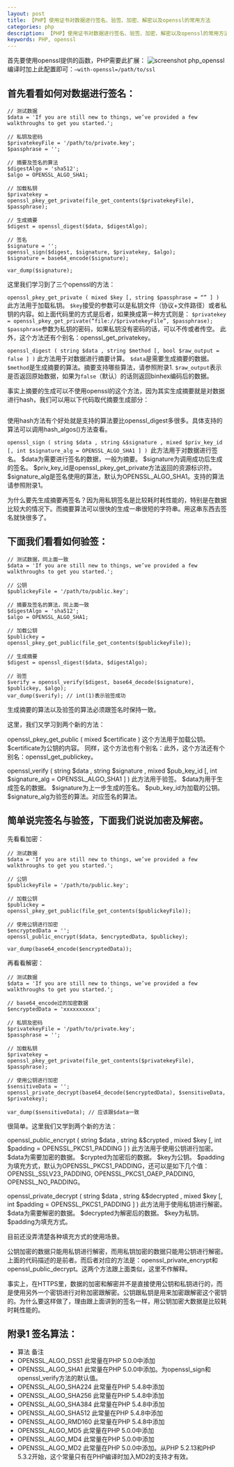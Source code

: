 ```yaml
---
layout: post
title: 【PHP】使用证书对数据进行签名、验签、加密、解密以及openssl的常用方法
categories: php
description: 【PHP】使用证书对数据进行签名、验签、加密、解密以及openssl的常用方法
keywords: PHP, openssl
---
```


首先要使用openssl提供的函数，PHP需要此扩展：
![screenshot php_openssl](https://hufangfang1.github.io/assets/images/screenshots/php_openssl.png)
编译时加上此配置即可：`–with-openssl=/path/to/ssl`

## 首先看看如何对数据进行签名：

```
// 测试数据
$data = 'If you are still new to things, we’ve provided a few walkthroughs to get you started.';
 
// 私钥及密码
$privatekeyFile = '/path/to/private.key';
$passphrase = '';
 
// 摘要及签名的算法
$digestAlgo = 'sha512';
$algo = OPENSSL_ALGO_SHA1;
 
// 加载私钥
$privatekey = openssl_pkey_get_private(file_get_contents($privatekeyFile), $passphrase);
 
// 生成摘要
$digest = openssl_digest($data, $digestAlgo);
 
// 签名
$signature = '';
openssl_sign($digest, $signature, $privatekey, $algo);
$signature = base64_encode($signature);
 
var_dump($signature);
```
这里我们学习到了三个openssl的方法：

`openssl_pkey_get_private ( mixed $key [, string $passphrase = “” ] )` 此方法用于加载私钥。
`$key`接受的参数可以是私钥文件（协议+文件路径）或者私钥的内容。如上面代码里的方式是后者，如果换成第一种方式则是：
`$privatekey = openssl_pkey_get_private(“file://$privatekeyFile”, $passphrase);`
`$passphrase`参数为私钥的密码，如果私钥没有密码的话，可以不传或者传空。 此外，这个方法还有个别名：openssl_get_privatekey。

`openssl_digest ( string $data , string $method [, bool $raw_output = false ] )` 此方法用于对数据进行摘要计算。
`$data`是需要生成摘要的数据。
`$method`是生成摘要的算法。摘要支持哪些算法，请参照附录1.
`$raw_output`表示是否返回原始数据，如果为`false`（默认）的话则返回binhex编码后的数据。

事实上摘要的生成可以不使用openssl的这个方法，因为其实生成摘要就是对数据进行hash，我们可以用以下代码取代摘要生成部分：
``` <pre class="brush:php;gutter:true;first-line:1;"> if (function_exists(‘hash’)) { $digest = hash($digestAlgo, $data, TRUE); } elseif (function_exists(‘mhash’)) { $digest =mhash(constant(“MHASH_” . strtoupper($digestAlgo)), $data); } $digest = bin2hex($digest); </pre> 
```
使用hash方法有个好处就是支持的算法要比openssl_digest多很多。具体支持的算法可以调用hash_algos()方法查看。

`openssl_sign ( string $data , string &$signature , mixed $priv_key_id [, int $signature_alg = OPENSSL_ALGO_SHA1 ] ) `此方法用于对数据进行签名。 $data为需要进行签名的数据，一般为摘要。 $signature为调用成功后生成的签名。 $priv_key_id是openssl_pkey_get_private方法返回的资源标识符。 $signature_alg是签名使用的算法，默认为OPENSSL_ALGO_SHA1。支持的算法请参照附录1。

为什么要先生成摘要再签名？因为用私钥签名是比较耗时耗性能的，特别是在数据比较大的情况下。而摘要算法可以很快的生成一串很短的字符串。用这串东西去签名就快很多了。

## 下面我们看看如何验签：

```
// 测试数据，同上面一致
$data = 'If you are still new to things, we’ve provided a few walkthroughs to get you started.';
 
// 公钥
$publickeyFile = '/path/to/public.key';
 
// 摘要及签名的算法，同上面一致
$digestAlgo = 'sha512';
$algo = OPENSSL_ALGO_SHA1;
 
// 加载公钥
$publickey = openssl_pkey_get_public(file_get_contents($publickeyFile));
 
// 生成摘要
$digest = openssl_digest($data, $digestAlgo);
 
// 验签
$verify = openssl_verify($digest, base64_decode($signature), $publickey, $algo);
var_dump($verify); // int(1)表示验签成功
```
生成摘要的算法以及验签的算法必须跟签名时保持一致。

这里，我们又学习到两个新的方法：

openssl_pkey_get_public ( mixed $certificate ) 这个方法用于加载公钥。
$certificate为公钥的内容。 同样，这个方法也有个别名：此外，这个方法还有个别名：openssl_get_publickey。

openssl_verify ( string $data , string $signature , mixed $pub_key_id [, int $signature_alg = OPENSSL_ALGO_SHA1 ] ) 此方法用于验签。 $data为用于生成签名的数据。 $signature为上一步生成的签名。 $pub_key_id为加载的公钥。 $signature_alg为验签的算法。对应签名的算法。

## 简单说完签名与验签，下面我们说说加密及解密。

先看看加密：
```
// 测试数据
$data = 'If you are still new to things, we’ve provided a few walkthroughs to get you started.';
 
// 公钥
$publickeyFile = '/path/to/public.key';
 
// 加载公钥
$publickey = openssl_pkey_get_public(file_get_contents($publickeyFile));
 
// 使用公钥进行加密
$encryptedData = '';
openssl_public_encrypt($data, $encryptedData, $publickey);
 
var_dump(base64_encode($encryptedData));
```
再看看解密：
```
// 测试数据
$data = 'If you are still new to things, we’ve provided a few walkthroughs to get you started.';
 
// base64_encode过的加密数据
$encryptedData = 'xxxxxxxxxx';
 
// 私钥及密码
$privatekeyFile = '/path/to/private.key';
$passphrase = '';
 
// 加载私钥
$privatekey = openssl_pkey_get_private(file_get_contents($privatekeyFile), $passphrase);
 
// 使用公钥进行加密
$sensitiveData = '';
openssl_private_decrypt(base64_decode($encryptedData), $sensitiveData, $privatekey);
 
var_dump($sensitiveData); // 应该跟$data一致
```
很简单。这里我们又学到两个新的方法：

openssl_public_encrypt ( string $data , string &$crypted , mixed $key [, int $padding = OPENSSL_PKCS1_PADDING ] ) 此方法用于使用公钥进行加密。
$data为需要加密的数据。
$crypted为加密后的数据。
$key为公钥。
$padding为填充方式，默认为OPENSSL_PKCS1_PADDING，还可以是如下几个值：OPENSSL_SSLV23_PADDING, OPENSSL_PKCS1_OAEP_PADDING, OPENSSL_NO_PADDING。

openssl_private_decrypt ( string $data , string &$decrypted , mixed $key [, int $padding = OPENSSL_PKCS1_PADDING ] ) 此方法用于使用私钥进行解密。
$data为需要解密的数据。
$decrypted为解密后的数据。
$key为私钥。
$padding为填充方式。

目前还没弄清楚各种填充方式的使用场景。

公钥加密的数据只能用私钥进行解密，而用私钥加密的数据只能用公钥进行解密。上面的代码描述的是前者。而后者对应的方法是：openssl_private_encrypt和openssl_public_decrypt。这两个方法跟上面类似，这里不作解释。

事实上，在HTTPS里，数据的加密和解密并不是直接使用公钥和私钥进行的，而是使用另外一个密钥进行对称加密跟解密。公钥跟私钥是用来加密跟解密这个密钥的。为什么要这样做了，理由跟上面讲到的签名一样，用公钥加密大数据是比较耗时耗性能的。

## 附录1 签名算法：

* 算法	                   备注
* OPENSSL_ALGO_DSS1	此常量在PHP 5.0.0中添加
* OPENSSL_ALGO_SHA1	此常量在PHP 5.0.0中添加。为openssl_sign和openssl_verify方法的默认值。
* OPENSSL_ALGO_SHA224	此常量在PHP 5.4.8中添加
* OPENSSL_ALGO_SHA256	此常量在PHP 5.4.8中添加
* OPENSSL_ALGO_SHA384	此常量在PHP 5.4.8中添加
* OPENSSL_ALGO_SHA512	此常量在PHP 5.4.8中添加
* OPENSSL_ALGO_RMD160	此常量在PHP 5.4.8中添加
* OPENSSL_ALGO_MD5	此常量在PHP 5.0.0中添加
* OPENSSL_ALGO_MD4	此常量在PHP 5.0.0中添加
* OPENSSL_ALGO_MD2	此常量在PHP 5.0.0中添加。从PHP 5.2.13和PHP 5.3.2开始，这个常量只有在PHP编译时加入MD2的支持才有效。




